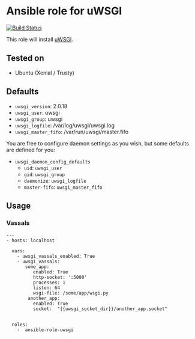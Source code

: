 # Ansible role for uWSGI

[![Build Status](https://travis-ci.org/torian/ansible-role-uwsgi.svg)](https://travis-ci.org/torian/ansible-role-uwsgi)

This role will install [uWSGI](https://uwsgi-docs.readthedocs.org/en/latest/).

## Tested on

  * Ubuntu (Xenial / Trusty)

## Defaults

  * `uwsgi_version`: 2.0.18
  * `uwsgi_user`: uwsgi
  * `uwsgi_group`: uwsgi
  * `uwsgi_logfile`: /var/log/uwsgi/uwsgi.log
  * `uwsgi_master_fifo`: /var/run/uwsgi/master.fifo

You are free to configure daemon settings as you wish, but some
defaults are defined for you:

  * `uwsgi_daemon_config_defaults`
    * `uid`: `uwsgi_user`
    * `gid`: `uwsgi_group`
    * `daemonize`: `uwsgi_logfile`
    * `master-fifo`: `uwsgi_master_fifo`

## Usage

### Vassals

```
---
- hosts: localhost

  vars:
    - uwsgi_vassals_enabled: True
    - uwsgi_vassals:
       some_app:
          enabled: True
          http-socket: ':5000'
          processes: 1
          listen: 64
          wsgi-file: /some/app/wsgi.py
        another_app:
          enabled: True
          socket:  "{{uwsgi_socket_dir}}/another_app.socket"
          
        
  roles:
    -  ansible-role-uwsgi

```

